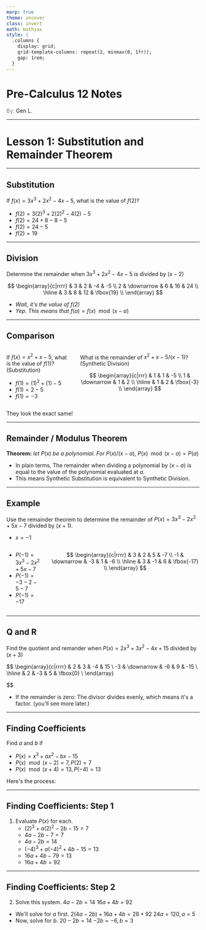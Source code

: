 ```yaml
---
marp: true
theme: uncover
class: invert
math: mathjax
style: |
  .columns {
    display: grid;
    grid-template-columns: repeat(2, minmax(0, 1fr));
    gap: 1rem;
  }
---
```


# <!--fit--> Pre-Calculus 12 Notes
<span style="color:grey">By:</span> Gen L.

<!--_footer: In partnership with Hyperion University, 2024-->

---

# Lesson 1: Substitution and Remainder Theorem

---

## Substitution

If $f(x) = 3x^3 + 2x^2 - 4x - 5$, what is the value of $f(2)$?

* $f(2) = 3(2)^3 + 2(2)^2 - 4(2) - 5$
* $f(2) = 24 + 8 - 8 - 5$
* $f(2) = 24 - 5$
* $f(2) = 19$

---

## Division

Determine the remainder when $3x^3 + 2x^2 - 4x - 5$ is divided by $(x - 2)$

$$
    \begin{array}{c|rrrr}
        & 3 & 2 & -4 & -5 \\
        2 & \downarrow & 6 & 16 & 24 \\
        \hline
        & 3 & 8 & 12 & \fbox{19} \\
    \end{array}
$$

* *Wait, it's the value of f(2)*
* *Yep. This means that* $f(a) = f(x) \mod (x - a)$

---

## Comparison

<div class = "columns">
<div>
    
If $f(x) = x^2 + x - 5$, what is the value of $f(1)$? (Substitution)

* $f(1) = (1)^2 + (1) - 5$
* $f(1) = 2 - 5$
* $f(1) = -3$

</div>  
<div>

What is the remainder of $x^2 + x - 5 / (x - 1)$? (Synthetic Division)

$$
    \begin{array}{c|rrr}
        & 1 & 1 & -5 \\
        1 & \downarrow & 1 & 2 \\
        \hline
        & 1 & 2 & \fbox{-3} \\
    \end{array}
$$

</div>
</div>

They look the exact same!

---

## Remainder / Modulus Theorem

$\textbf{Theorem:}$ *let* $P(x)$ *be a polynomial. For* $P(x) / (x - a),\ P(x) \mod (x-a) = P(a)$ 

* In plain terms, The remainder when dividing a polynomial by $(x - a)$ is equal to the value of the polynomial evaluated at $a$.
* This means Synthetic Substitution is equivalent to Synthetic Division.

---

## Example

Use the remainder theorem to determine the remainder of $P(x) = 3x^3 - 2x^2 + 5x - 7$ divided by $(x + 1)$.
* $x = -1$

<div class = "columns">
<div>

* $P(-1) = 3x^3 - 2x^2 + 5x - 7$
* $P(-1) = -3 - 2 - 5 - 7$
* $P(-1) = -17$

</div>  
<div>

$$
    \begin{array}{c|rrrr}
        & 3 & 2 & 5 & -7 \\
        -1 & \downarrow & -3 & 1 & -6 \\
        \hline
        & 3 & -1 & 6 & \fbox{-17} \\
    \end{array}
$$

</div>
</div>

---

## Q and R

Find the quotient and remander when $P(x) = 2x^3 + 3x^2 - 4x + 15$ divided by $(x + 3)$

$$
    \begin{array}{c|rrrr}
        & 2 & 3 & -4 & 15 \\
        -3 & \downarrow & -6 & 9 & -15 \\
        \hline
        & 2 & -3 & 5 & \fbox{0} \\
    \end{array}

$$

* If the remainder is zero: The divisor divides evenly, which means it's a factor. (you'll see more later.)

---

## Finding Coefficients

Find $a$ and $b$ if 
* $P(x) = x^3 + ax^2 - bx - 15$
* $P(x) \mod (x - 2) = 7, P(2) = 7$
* $P(x) \mod (x + 4) = 13, P(-4) = 13$

Here's the process:

---

## Finding Coefficients: Step 1

1. Evaluate $P(x)$ for each.
    * $(2)^3 + a(2)^2 - 2b - 15 = 7$
    * $4a - 2b - 7 = 7$
    * $4a - 2b = 14$
    * $(-4)^3 + a(-4)^2 + 4b - 15 = 13$
    * $16a + 4b - 79 = 13$
    * $16a + 4b = 92$

---

## Finding Coefficients: Step 2

2. Solve this system.
    $4a - 2b = 14$
    $16a + 4b = 92$
* We'll solve for $a$ first.
    $2(4a - 2b) + 16a + 4b = 28 + 92$
    $24a = 120, a = 5$
* Now, solve for $b$.
    $20 - 2b = 14$
    $-2b = -6, b = 3$
